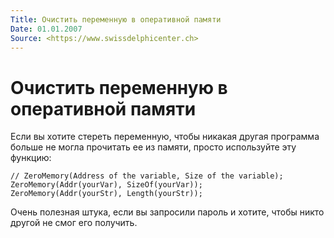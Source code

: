 ```yaml
---
Title: Очистить переменную в оперативной памяти
Date: 01.01.2007
Source: <https://www.swissdelphicenter.ch>
---
```



Очистить переменную в оперативной памяти
========================================

Если вы хотите стереть переменную, чтобы никакая другая программа больше не могла прочитать ее из памяти, просто используйте эту функцию:

    // ZeroMemory(Address of the variable, Size of the variable); 
    ZeroMemory(Addr(yourVar), SizeOf(yourVar));
    ZeroMemory(Addr(yourStr), Length(yourStr));

Очень полезная штука, если вы запросили пароль и хотите, чтобы никто другой не смог его получить.

